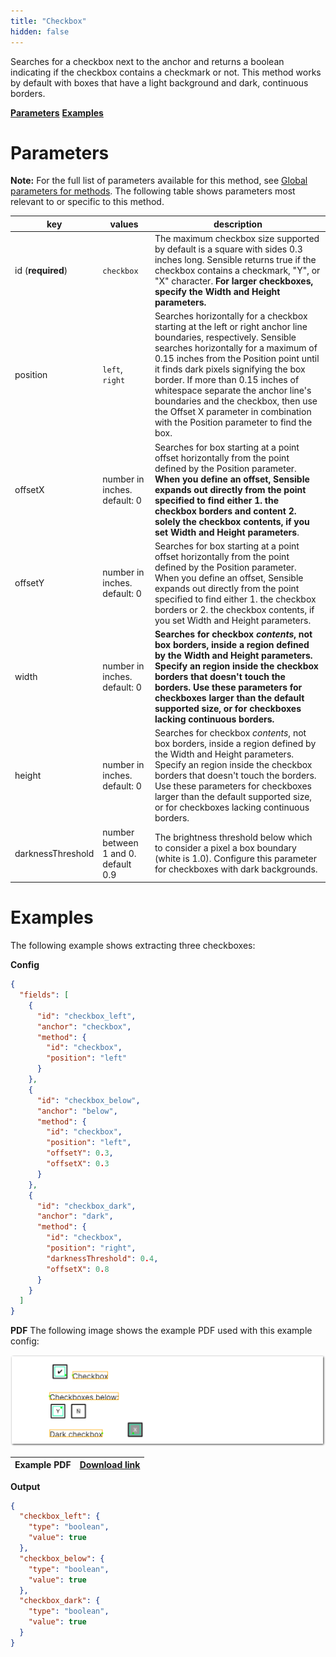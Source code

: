 ```yaml
---
title: "Checkbox"
hidden: false
---
```

Searches for a checkbox next to the anchor and returns a boolean indicating if the checkbox contains a checkmark or not. This method works by default with boxes that have a light background and dark, continuous borders. 

[**Parameters**](doc:checkbox#parameters)
[**Examples**](doc:checkbox#examples)

Parameters
=====

**Note:** For the full list of parameters available for this method, see [Global parameters for methods](doc:method#global-parameters-for-methods). The following table shows parameters most relevant to or specific to this method.

| key               | values                              | description                                                  |
| ----------------- | ----------------------------------- | ------------------------------------------------------------ |
| id (**required**) | `checkbox`                          | The maximum checkbox size supported by default is a square with sides 0.3 inches long. Sensible returns true if the checkbox contains a checkmark, "Y", or "X" character. **For larger checkboxes, specify the Width and Height parameters.** |
| position          | `left`, `right`                     | Searches horizontally for a checkbox starting at the left or right anchor line boundaries, respectively. Sensible searches horizontally for a maximum of 0.15 inches from the Position point until it finds dark pixels signifying the box border. If more than 0.15 inches of whitespace separate the anchor line's boundaries and the checkbox, then use  the Offset X parameter in combination with the Position parameter to find the box. |
| offsetX           | number in inches. default: 0        | Searches for box starting at a point offset horizontally from the point defined by the Position parameter. **When you define an offset, Sensible expands out directly from the point specified to find either 1. the checkbox borders and content 2. solely the checkbox contents, if you set Width and Height parameters**. |
| offsetY           | number in inches. default: 0        | Searches for box starting at a point offset horizontally from the point defined by the Position parameter. When you define an offset, Sensible expands out directly from the point specified to find either 1. the checkbox borders or 2. the checkbox contents, if you set Width and Height parameters. |
| width             | number in inches. default: 0        | **Searches for checkbox *contents*, not box borders, inside a region defined by the Width and Height parameters.  Specify an region inside the checkbox borders that doesn't touch the borders.** **Use these parameters for checkboxes larger than the default supported size, or for checkboxes lacking continuous borders.** |
| height            | number in inches. default: 0        | Searches for checkbox *contents*, not box borders, inside a region defined by the Width and Height parameters.  Specify an region inside the checkbox borders that doesn't touch the borders. Use these parameters for checkboxes larger than the default supported size, or for checkboxes lacking continuous borders. |
| darknessThreshold | number between 1 and 0. default 0.9 | The brightness threshold below which to consider a pixel a box boundary (white is 1.0). Configure this parameter for checkboxes with dark backgrounds. |

Examples
====

The following example shows extracting three checkboxes:

**Config**

```json
{
  "fields": [
    {
      "id": "checkbox_left",
      "anchor": "checkbox",
      "method": {
        "id": "checkbox",
        "position": "left"
      }
    },
    {
      "id": "checkbox_below",
      "anchor": "below",
      "method": {
        "id": "checkbox",
        "position": "left",
        "offsetY": 0.3,
        "offsetX": 0.3
      }
    },
    {
      "id": "checkbox_dark",
      "anchor": "dark",
      "method": {
        "id": "checkbox",
        "position": "right",
        "darknessThreshold": 0.4,
        "offsetX": 0.8
      }
    }
  ]
}
```

**PDF**
The following image shows the example PDF used with this example config:



![Click to enlarge](https://raw.githubusercontent.com/sensible-hq/sensible-docs/main//readme-sync/assets/v0/images/final/checkbox.png)

| Example PDF | [Download link](https://raw.githubusercontent.com/sensible-hq/sensible-docs/main/readme-sync/assets/v0/pdfs/checkbox.pdf) |
| ----------- | ------------------------------------------------------------ |




**Output**

```json
{
  "checkbox_left": {
    "type": "boolean",
    "value": true
  },
  "checkbox_below": {
    "type": "boolean",
    "value": true
  },
  "checkbox_dark": {
    "type": "boolean",
    "value": true
  }
}
```













